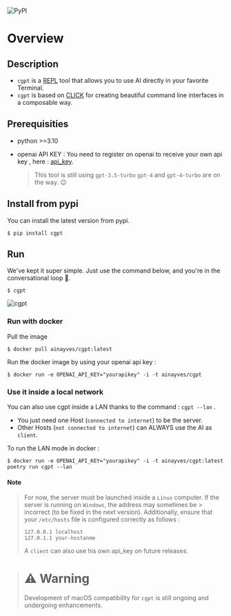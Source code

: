 ![PyPI](https://img.shields.io/pypi/v/cgpt)

# Overview

## Description

- `cgpt` is a [REPL](https://en.wikipedia.org/wiki/Read%E2%80%93eval%E2%80%93print_loop) tool that allows you to use AI directly in your favorite Terminal.
- `cgpt` is based on [CLICK](https://github.com/pallets/click) for creating beautiful command line interfaces in a composable way.

##  Prerequisities

- python >=3.10
- openai API KEY :
  You need to register on openai to receive your own api key , here : [api_key](https://platform.openai.com/account/api-keys).

  > This tool is still using `gpt-3.5-turbo` 
  > `gpt-4` and `gpt-4-turbo` are on the way. 😉

##  Install from pypi

You can install the latest version from pypi.

```
$ pip install cgpt
```

## Run

We've kept it super simple. Just use the command below, and you're in the conversational loop 🚀.

```
$ cgpt
```
![cgpt](https://i.imgflip.com/8hfzvl.jpg)


###  Run with docker 

Pull the image 
```
$ docker pull ainayves/cgpt:latest
```

Run the docker image by using your openai api key :

```
$ docker run -e OPENAI_API_KEY="yourapikey" -i -t ainayves/cgpt
```

### Use it inside a local network

You can also use cgpt inside a LAN thanks to the command : `cgpt --lan` .

- You just need one Host (`connected to internet`) to be the server.
- Other Hosts (`not connected to internet`) can ALWAYS use the AI as `client`.

To run the LAN mode in docker :

```
$ docker run -e OPENAI_API_KEY="yourapikey" -i -t ainayves/cgpt:latest poetry run cgpt --lan
```

#### Note

> For now, the server must be launched inside a `Linux` computer. If the server is running on `Windows`, the address may sometimes be > incorrect (to be fixed in the next version). Additionally, ensure that your `/etc/hosts` file is configured correctly as follows :
> ```
> 127.0.0.1	localhost
> 127.0.1.1	your-hostanme
> ```
> A `client` can also use his own api_key on future releases.

> # ⚠️ Warning 
> Development of macOS compatibility for `cgpt` is still ongoing and undergoing enhancements.